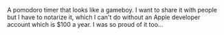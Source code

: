 A pomodoro timer that looks like a gameboy. I want to share it with people but I have to notarize it, which I can't do without an Apple developer account which is $100 a year. I was so proud of it too...
